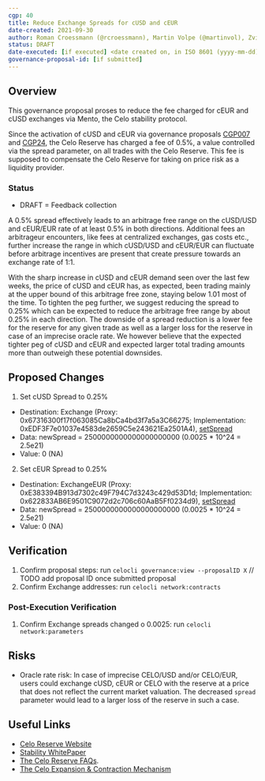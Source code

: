 ```yaml
---
cgp: 40
title: Reduce Exchange Spreads for cUSD and cEUR
date-created: 2021-09-30
author: Roman Croessmann (@rcroessmann), Martin Volpe (@martinvol), Zviad Metreveli (@zviadm)
status: DRAFT
date-executed: [if executed] <date created on, in ISO 8601 (yyyy-mm-dd) format>
governance-proposal-id: [if submitted]
---
```

## Overview

This governance proposal proses to reduce the fee charged for cEUR and cUSD exchanges via Mento, the Celo stability protocol.

Since the activation of cUSD and cEUR via governance proposals [CGP007](https://github.com/celo-org/governance/blob/main/CGPs/cgp-0007.md) and [CGP24](https://github.com/celo-org/governance/blob/main/CGPs/cgp-0024.md), the Celo Reserve has charged a fee of 0.5%, a value controlled via the spread parameter, on all trades with the Celo Reserve. This fee is supposed to compensate the Celo Reserve for taking on price risk as a liquidity provider.

### Status
- DRAFT = Feedback collection

A 0.5% spread effectively leads to an arbitrage free range on the cUSD/USD and cEUR/EUR rate of at least 0.5% in both directions. Additional fees an arbitrageur encounters, like fees at centralized exchanges, gas costs etc., further increase the range in which cUSD/USD and cEUR/EUR can fluctuate before arbitrage incentives are present that create pressure towards an exchange rate of 1:1.

With the sharp increase in cUSD and cEUR demand seen over the last few weeks, the price of cUSD and cEUR has, as expected, been trading mainly at the upper bound of this arbitrage free zone, staying below 1.01 most of the time. To tighten the peg further, we suggest reducing the spread to 0.25% which can be expected to reduce the arbitrage free range by about 0.25% in each direction. The downside of a spread reduction is a lower fee for the reserve for any given trade as well as a larger loss for the reserve in case of an imprecise oracle rate. We however believe that the expected tighter peg of cUSD and cEUR and expected larger total trading amounts more than outweigh these potential downsides.

## Proposed Changes

1. Set cUSD Spread to 0.25%
  - Destination: Exchange (Proxy: 0x67316300f17f063085Ca8bCa4bd3f7a5a3C66275; Implementation: 0xEDF3F7e01037e4583de2659C5e243621Ea2501A4), [setSpread](https://github.com/celo-org/celo-monorepo/blob/master/packages/protocol/contracts/stability/Exchange.sol#L287)
  - Data: newSpread = 2500000000000000000000 (0.0025 * 10^24 = 2.5e21) 
  - Value: 0 (NA)

2. Set cEUR Spread to 0.25%
  - Destination: ExchangeEUR (Proxy: 0xE383394B913d7302c49F794C7d3243c429d53D1d; Implementation: 0x622833AB6E9501C9072d2c706c60AaB5Ff0234d9), [setSpread](https://github.com/celo-org/celo-monorepo/blob/master/packages/protocol/contracts/stability/Exchange.sol#L287)
  - Data: newSpread = 2500000000000000000000 (0.0025 * 10^24 = 2.5e21) 
  - Value: 0 (NA)

## Verification

1. Confirm proposal steps: run `celocli governance:view --proposalID X` // TODO add proposal ID once submitted proposal
2. Confirm Exchange addresses: run `celocli network:contracts`

### Post-Execution Verification
1. Confirm Exchange spreads changed o 0.0025: run `celocli network:parameters`

## Risks

- Oracle rate risk: In case of imprecise CELO/USD and/or CELO/EUR, users could exchange cUSD, cEUR or CELO with the reserve at a price that does not reflect the current market valuation. The decreased `spread` parameter would lead to a larger loss of the reserve in such a case.

## Useful Links
* [Celo Reserve Website](https://celoreserve.org/)
* [Stability WhitePaper](https://celo.org/papers/Celo_Stability_Analysis.pdf)
* [The Celo Reserve FAQs](https://medium.com/celoorg/the-celo-reserve-faqs-f3f7cbb1991f). 
* [The Celo Expansion & Contraction Mechanism](https://medium.com/celoorg/zooming-in-on-the-celo-expansion-contraction-mechanism-446ca7abe4f)

